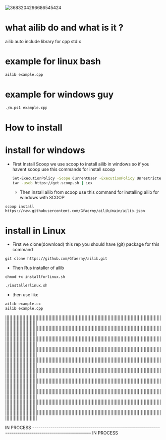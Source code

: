![3683204296686545424](https://github.com/user-attachments/assets/f76a42b6-96bb-432c-b93b-f85646aedbee)




# what ailib do and what is it ?
ailib  auto include library for cpp std:x

# example for linux bash 
``` bash
ailib example.cpp
```
# example for windows guy
``` bash
./m.ps1 example.cpp
```

# How to install

# install for windows 
- First Install Scoop
  we  use scoop to install ailib in windows
  so if you havent scoop use this commands for install scoop
  ```bash
  Set-ExecutionPolicy -Scope CurrentUser -ExecutionPolicy Unrestricted
  iwr -useb https://get.scoop.sh | iex
  ```
  - Then install ailib from scoop 
use this command for installing ailib for windows with SCOOP
  
```
scoop install https://raw.githubusercontent.com/Gfaerny/ailib/main/ailib.json
```


# install in Linux 
- First we clone(download) this rep
  you should have (git) package for this command
```
git clone https://github.com/Gfaerny/ailib.git
```
- Then Rus installer of ailib
```
chmod +x installforlinux.sh
```
```
./installerlinux.sh
```
- then use like
``` bash
ailib example.cc
ailib example.cpp
```

||||||||||||||||||||||||||||||||||||||||||||||||||||||||||||||||||||||||||||||||||||||||||||||||||||||||||||||||||||||||||||||||||
||||||||||||||||||||||||||||||||||||||||||||||||||||||||||||||||||||||||||||||||||||||||||||||||||||||||||||||||||||||||||||||||||
||||||||||||||||||||||||||||||||||||||||||||||||||||||||||||||||||||||||||||||||||||||||||||||||||||||||||||||||||||||||||||||||||
||||||||||||||||||||||||||||||||||||||||||||||||||||||||||||||||||||||||||||||||||||||||||||||||||||||||||||||||||||||||||||||||||
||||||||||||||||||||||||||||||||||||||||||||||||||||||||||||||||||||||||||||||||||||||||||||||||||||||||||||||||||||||||||||||||||
||||||||||||||||||||||||||||||||||||||||||||||||||||||||||||||||||||||||||||||||||||||||||||||||||||||||||||||||||||||||||||||||||
||||||||||||||||||||||||||||||||||||||||||||||||||||||||||||||||||||||||||||||||||||||||||||||||||||||||||||||||||||||||||||||||||
||||||||||||||||||||||||||||||||||||||||||||||||||||||||||||||||||||||||||||||||||||||||||||||||||||||||||||||||||||||||||||||||||
||||||||||||||||||||||||||||||||||||||||||||||||||||||||||||||||||||||||||||||||||||||||||||||||||||||||||||||||||||||||||||||||||
||||||||||||||||||||||||||||||||||||||||||||||||||||||||||||||||||||||||||||||||||||||||||||||||||||||||||||||||||||||||||||||||||


IN PROCESS  ----------------------------------------------------------------------------------------------------------- IN PROCESS 
